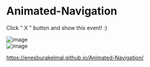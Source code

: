 # Animated-Navigation

Click " X " button and show this event! :)

![image](https://user-images.githubusercontent.com/92387865/155812553-ab659873-8a11-469c-8d6c-4a5bd34be3e0.png)
<br>
![image](https://user-images.githubusercontent.com/92387865/155812714-ddfad6f5-25d1-45c8-bfe9-d363ea9ea7ce.png)

https://enesburakelmal.github.io/Animated-Navigation/
